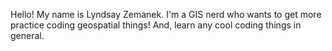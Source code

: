 Hello! My name is Lyndsay Zemanek.
I'm a GIS nerd who wants to get more practice coding geospatial things! And, learn any cool coding things in general.

<!---
lzemanek/lzemanek is a ✨ special ✨ repository because its `README.md` (this file) appears on your GitHub profile.
You can click the Preview link to take a look at your changes.
--->
